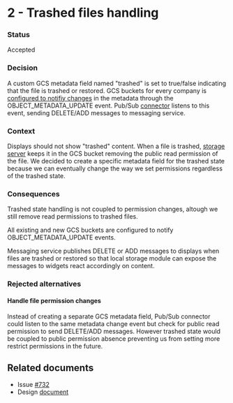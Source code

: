 # 2 - Trashed files handling

### Status
Accepted

### Decision
A custom GCS metadata field named "trashed" is set to true/false indicating that the file is trashed or restored. GCS buckets for every company is [configured to notifiy changes](https://cloud.google.com/storage/docs/pubsub-notifications) in the metadata through the OBJECT_METADATA_UPDATE event. Pub/Sub [connector](https://github.com/Rise-Vision/pub-sub-connector) listens to this event, sending DELETE/ADD messages to messaging service.

### Context
Displays should not show "trashed" content. When a file is trashed, [storage server](https://github.com/Rise-Vision/storage-server/) keeps it in the GCS bucket removing the public read permission of the file. We decided to create a specific metadata field for the trashed state because we can eventually change the way we set permissions regardless of the trashed state.

### Consequences
Trashed state handling is not coupled to permission changes, altough we still remove read permissions to trashed files.

All existing and new GCS buckets are configured to notify OBJECT_METADATA_UPDATE events.

Messaging service publishes DELETE or ADD messages to displays when files are trashed or restored so that local storage module can expose the messages to widgets react accordingly on content.

### Rejected alternatives
#### Handle file permission changes
Instead of creating a separate GCS metadata field, Pub/Sub connector could listen to the same metadata change event but check for public read permission to send DELETE/ADD messages. However trashed state would be coupled to public permission absence preventing us from setting more restrict permissions in the future.

## Related documents

 - Issue [#732](https://github.com/Rise-Vision/rise-launcher-electron/issues/732)
 - Design [document](https://docs.google.com/document/d/15GXam2BtNWSXVjYPk9KWUaShQ8CUd3OWDTCHxG8KCu0/)
